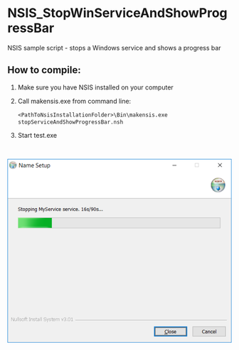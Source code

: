 # NSIS_StopWinServiceAndShowProgressBar

NSIS sample script - stops a Windows service and shows a progress bar

How to compile:
---------------
1. Make sure you have NSIS installed on your computer
2. Call makensis.exe from command line:

   ```
   <PathToNsisInstallationFolder>\Bin\makensis.exe stopServiceAndShowProgressBar.nsh
   ```
3. Start test.exe

<br/>

<p align="center">
   <img src="https://github.com/varad/NSIS_StopWinServiceAndShowProgressBar/blob/master/screenshot.png" alt="Screenshot"/>
</p>   
